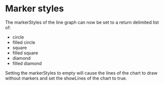 # Marker styles

The markerStyles of the line graph can now be set to a return delimited
list of:

- circle
- filled circle
- square
- filled square
- diamond
- filled diamond

Setting the markerStyles to empty will cause the lines of the chart to
draw without markers and set the showLines of the chart to true.
